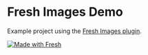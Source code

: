 # Fresh Images Demo

Example project using the
[Fresh Images plugin](https://deno.land/x/fresh_images).

[![Made with Fresh](https://fresh.deno.dev/fresh-badge.svg)](https://fresh.deno.dev)
